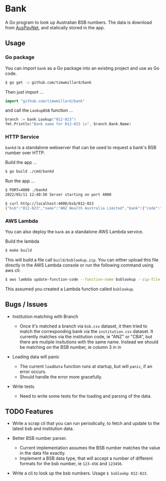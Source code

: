 # Bank

A Go program to look up Australian BSB numbers.  The data is download from [AusPayNet](https://bsb.auspaynet.com.au/), and statically stored in the app.

## Usage

### Go package
You can import `bank` as a Go package into an existing project and use as Go code.

```sh
$ go get -u github.com/timwmillard/bank
```

Then just import ...
```go
import "github.com/timwmillard/bank"
```
and call the `LookupBSB` function ...

```go
branch := bank.Lookup("012-023")
fmt.Println("Bank name for 012-023 is", branch.Bank.Name)
```

### HTTP Service

`bankd` is a standalone webserver that can be used to request a bank's BSB number over HTTP.

Build the app ...
```sh
$ go build ./cmd/bankd
```

Run the app ...
```sh
$ PORT=4000 ./bankd
2022/05/11 12:40:50 Server starting on port 4000
```

```sh
$ curl http://localhost:4000/bsb/012-023
{"bsb":"012-023","name":"ANZ Wealth Australia Limited","bank":{"code":"ANZ","name":"T\u0026C Town \u0026 Country Bank (a division of Australia \u0026 New Zealand Banking Group Limited)","bsb_numbers":"15"},"address":"347 Kent Street","suburb":"Sydney","state":"NSW","postcode":"2000"}
```

### AWS Lambda

You can also deploy the `bank` as a standalone AWS Lambda service.

Build the lambda
```sh
$ make build
```
This will build a file call `build/bsblookup.zip`.  You can either upload this file directly in the AWS Lambda console or run the following command using aws cli:
```sh
$ aws lambda update-function-code --function-name bsblookup --zip-file fileb://$$PWD/build/bsblookup.zip
```
This assumed you created a Lambda function called `bsblookup`.

## Bugs / Issues

- Institution matching with Branch
  - Once it's matched a branch via `bsb.csv` dataset, it then tried to match the corresponding bank via the `institution.csv` dataset.  It currently matches via the institution code, ie "ANZ" or "CBA", but there are mutiple insitutions with the same name.  Instead we should be matching on the BSB number, ie column 3 in in

- Loading data will panic
  - The current `loadData` function runs at startup, but will `panic`, if an error occurs.
  - Should handle the error more gracefully.

- Write tests
   - Need to write some tests for the loading and parsing of the data.

## TODO Features

- Write a scrap cli that you can run periodically, to fetch and update to the latest bsb and institution data.

- Better BSB number parser.
  - Current implementation assumes the BSB number matches the value in the data file exactly.
  - Implement a BSB data type, that will accept a number of different formats for the bsb number, ie `123-456` and `123456`.

- Write a cli to look up the bsb numbers.  Usage `$ bsblookp 012-023`.
